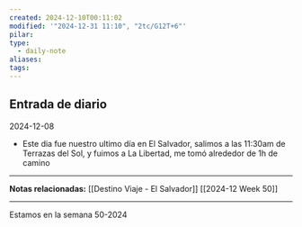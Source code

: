 ```yaml
---
created: 2024-12-10T00:11:02
modified: '"2024-12-31 11:10", "2tc/G12T+6"'
pilar: 
type:
  - daily-note
aliases: 
tags: 
---
```


## Entrada de diario 
2024-12-08

- Este dia fue nuestro ultimo día en El Salvador, salimos a las 11:30am de Terrazas del Sol, y fuimos a La Libertad, me tomó alrededor de 1h de camino


---
**Notas relacionadas:**
[[Destino Viaje - El Salvador]]
[[2024-12 Week 50]]




----
 Estamos en la semana 50-2024

